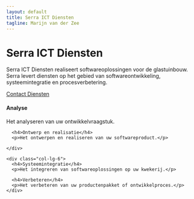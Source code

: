 ```yaml
---
layout: default
title: Serra ICT Diensten
tagline: Marijn van der Zee
---
```


<div class="jumbotron">
    <h1>Serra ICT Diensten</h1>
    <p class="lead">
        Serra ICT Diensten realiseert softwareoplossingen voor de glastuinbouw. Serra levert diensten op het gebied van softwareontwikkeling, systeemintegratie en procesverbetering.
    </p>
    <p>
        <a class="btn btn-lg btn-success" 
           href="{{ site.url }}/pages/contact.html" 
           role="button">
            <span class="glyphicon glyphicon-phone" aria-hidden="true"></span> Contact
        </a> 
        <a class="btn btn-lg btn-primary" 
           href="{{ site.url }}/pages/services" 
           role="button">
           <span class="glyphicon glyphicon-thumbs-up" aria-hidden="true"></span> Diensten</a>
    </p>
</div>

<div class="row marketing">
    <div class="col-lg-6">
      <h4>Analyse</h4>
      <p>Het analyseren van uw ontwikkelvraagstuk.</p>

      <h4>Ontwerp en realisatie</h4>
      <p>Het ontwerpen en realiseren van uw softwareproduct.</p>

    </div>

    <div class="col-lg-6">
      <h4>Systeemintegratie</h4>
      <p>Het integreren van softwareoplossingen op uw kwekerij.</p>
      
      <h4>Verbeteren</h4>
      <p>Het verbeteren van uw productenpakket of ontwikkelproces.</p>
    </div>
</div>

